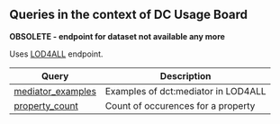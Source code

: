 ## Queries in the context of DC Usage Board

**OBSOLETE - endpoint for dataset not available any more**

Uses [LOD4ALL](lod4all.net) endpoint.

Query | Description
------|------------
[mediator_examples](http://zbw.eu/beta/sparql-lab/?endpoint=http://lod4all.net/api/sparql&queryRef=https://api.github.com/repos/zbw/sparql-queries/contents/dcub/mediator_examples.rq) | Examples of dct:mediator in LOD4ALL
[property_count](http://zbw.eu/beta/sparql-lab/?endpoint=http://lod4all.net/api/sparql&queryRef=https://api.github.com/repos/zbw/sparql-queries/contents/dcub/property_count.rq) | Count of occurences for a property
